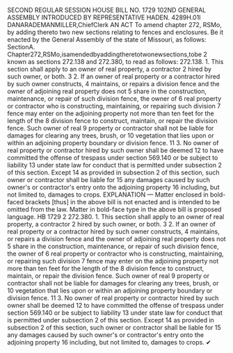 SECOND REGULAR SESSION
HOUSE BILL NO. 1729
102ND GENERAL ASSEMBLY
INTRODUCED BY REPRESENTATIVE HADEN.
4289H.01I DANARADEMANMILLER,ChiefClerk
AN ACT
To amend chapter 272, RSMo, by adding thereto two new sections relating to fences and
enclosures.
Be it enacted by the General Assembly of the state of Missouri, as follows:
SectionA. Chapter272,RSMo,isamendedbyaddingtheretotwonewsections,tobe
2 known as sections 272.138 and 272.380, to read as follows:
272.138. 1. This section shall apply to an owner of real property, a contractor
2 hired by such owner, or both.
3 2. If an owner of real property or a contractor hired by such owner constructs,
4 maintains, or repairs a division fence and the owner of adjoining real property does not
5 share in the construction, maintenance, or repair of such division fence, the owner of
6 real property or contractor who is constructing, maintaining, or repairing such division
7 fence may enter on the adjoining property not more than ten feet for the length of the
8 division fence to construct, maintain, or repair the division fence. Such owner of real
9 property or contractor shall not be liable for damages for clearing any trees, brush, or
10 vegetation that lies upon or within an adjoining property boundary or division fence.
11 3. No owner of real property or contractor hired by such owner shall be deemed
12 to have committed the offense of trespass under section 569.140 or be subject to liability
13 under state law for conduct that is permitted under subsection 2 of this section. Except
14 as provided in subsection 2 of this section, such owner or contractor shall be liable for
15 any damages caused by such owner's or contractor's entry onto the adjoining property
16 including, but not limited to, damages to crops.
EXPLANATION — Matter enclosed in bold-faced brackets [thus] in the above bill is not enacted and is
intended to be omitted from the law. Matter in bold-face type in the above bill is proposed language.
HB 1729 2
272.380. 1. This section shall apply to an owner of real property, a contractor
2 hired by such owner, or both.
3 2. If an owner of real property or a contractor hired by such owner constructs,
4 maintains, or repairs a division fence and the owner of adjoining real property does not
5 share in the construction, maintenance, or repair of such division fence, the owner of
6 real property or contractor who is constructing, maintaining, or repairing such division
7 fence may enter on the adjoining property not more than ten feet for the length of the
8 division fence to construct, maintain, or repair the division fence. Such owner of real
9 property or contractor shall not be liable for damages for clearing any trees, brush, or
10 vegetation that lies upon or within an adjoining property boundary or division fence.
11 3. No owner of real property or contractor hired by such owner shall be deemed
12 to have committed the offense of trespass under section 569.140 or be subject to liability
13 under state law for conduct that is permitted under subsection 2 of this section. Except
14 as provided in subsection 2 of this section, such owner or contractor shall be liable for
15 any damages caused by such owner's or contractor's entry onto the adjoining property
16 including, but not limited to, damages to crops.
✔